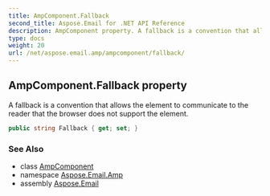 ```yaml
---
title: AmpComponent.Fallback
second_title: Aspose.Email for .NET API Reference
description: AmpComponent property. A fallback is a convention that allows the element to communicate to the reader that the browser does not support the element
type: docs
weight: 20
url: /net/aspose.email.amp/ampcomponent/fallback/
---
```

## AmpComponent.Fallback property

A fallback is a convention that allows the element to communicate to the reader that the browser does not support the element.

```csharp
public string Fallback { get; set; }
```

### See Also

* class [AmpComponent](../)
* namespace [Aspose.Email.Amp](../../ampcomponent/)
* assembly [Aspose.Email](../../../)


